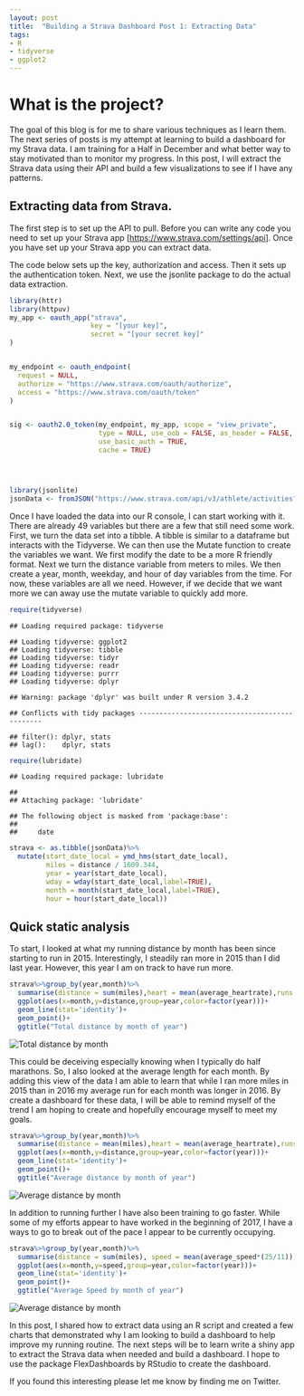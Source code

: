 ```yaml
---
layout: post
title:  "Building a Strava Dashboard Post 1: Extracting Data"
tags:
- R
- tidyverse
- ggplot2
---
```



What is the project?
====================

The goal of this blog is for me to share various techniques as I learn them. The next series of posts is my attempt at learning to build a dashboard for my Strava data. I am training for a Half in December and what better way to stay motivated than to monitor my progress. In this post, I will extract the Strava data using their API and build a few visualizations to see if I have any patterns.

Extracting data from Strava.
----------------------------

The first step is to set up the API to pull. Before you can write any code you need to set up your Strava app \[<https://www.strava.com/settings/api>\]. Once you have set up your Strava app you can extract data.

The code below sets up the key, authorization and access. Then it sets up the authentication token. Next, we use the jsonlite package to do the actual data extraction.

``` r
library(httr)
library(httpuv)
my_app <- oauth_app("strava",
                    key = "[your key]",
                    secret = "[your secret key]"
)


my_endpoint <- oauth_endpoint(
  request = NULL,
  authorize = "https://www.strava.com/oauth/authorize",
  access = "https://www.strava.com/oauth/token"
)


sig <- oauth2.0_token(my_endpoint, my_app, scope = "view_private",  
                      type = NULL, use_oob = FALSE, as_header = FALSE,   
                      use_basic_auth = TRUE,
                      cache = TRUE)




library(jsonlite)
jsonData <- fromJSON("https://www.strava.com/api/v3/athlete/activities?access_token=cb576993aa710c4bf32ac7b9a006a0f110add218&per_page=200",flatten = TRUE)
```

Once I have loaded the data into our R console, I can start working with it. There are already 49 variables but there are a few that still need some work. First, we turn the data set into a tibble. A tibble is similar to a dataframe but interacts with the Tidyverse. We can then use the Mutate function to create the variables we want. We first modify the date to be a more R friendly format. Next we turn the distance variable from meters to miles. We then create a year, month, weekday, and hour of day variables from the time. For now, these variables are all we need. However, if we decide that we want more we can away use the mutate variable to quickly add more.

``` r
require(tidyverse)
```

    ## Loading required package: tidyverse

    ## Loading tidyverse: ggplot2
    ## Loading tidyverse: tibble
    ## Loading tidyverse: tidyr
    ## Loading tidyverse: readr
    ## Loading tidyverse: purrr
    ## Loading tidyverse: dplyr

    ## Warning: package 'dplyr' was built under R version 3.4.2

    ## Conflicts with tidy packages ----------------------------------------------

    ## filter(): dplyr, stats
    ## lag():    dplyr, stats

``` r
require(lubridate)
```

    ## Loading required package: lubridate

    ##
    ## Attaching package: 'lubridate'

    ## The following object is masked from 'package:base':
    ##
    ##     date

``` r
strava <- as.tibble(jsonData)%>%
  mutate(start_date_local = ymd_hms(start_date_local),
         miles = distance / 1609.344,
         year = year(start_date_local),
         wday = wday(start_date_local,label=TRUE),
         month = month(start_date_local,label=TRUE),
         hour = hour(start_date_local))
```

Quick static analysis
---------------------

To start, I looked at what my running distance by month has been since starting to run in 2015. Interestingly, I steadily ran more in 2015 than I did last year. However, this year I am on track to have run more.

``` r
strava%>%group_by(year,month)%>%
  summarise(distance = sum(miles),heart = mean(average_heartrate),runs = n())%>%
  ggplot(aes(x=month,y=distance,group=year,color=factor(year)))+
  geom_line(stat='identity')+
  geom_point()+
  ggtitle("Total distance by month of year")
```

<p><img src="http://danlarson.io/static/img/TotalDistance-1.png" alt="Total distance by month" /></p>

This could be deceiving especially knowing when I typically do half marathons. So, I also looked at the average length for each month. By adding this view of the data I am able to learn that while I ran more miles in 2015 than in 2016 my average run for each month was longer in 2016. By create a dashboard for these data, I will be able to remind myself of the trend I am hoping to create and hopefully encourage myself to meet my goals.

``` r
strava%>%group_by(year,month)%>%
  summarise(distance = mean(miles),heart = mean(average_heartrate),runs = n())%>%
  ggplot(aes(x=month,y=distance,group=year,color=factor(year)))+
  geom_line(stat='identity')+
  geom_point()+
  ggtitle("Average distance by month of year")
```

<p><img src="http://danlarson.io/static/img/AverageDistance-1.png" alt="Average distance by month" /></p>

In addition to running further I have also been training to go faster. While some of my efforts appear to have worked in the beginning of 2017, I have a ways to go to break out of the pace I appear to be currently occupying.

``` r
strava%>%group_by(year,month)%>%
  summarise(distance = sum(miles), speed = mean(average_speed*(25/11)),heart = mean(average_heartrate),runs = n())%>%
  ggplot(aes(x=month,y=speed,group=year,color=factor(year)))+
  geom_line(stat='identity')+
  geom_point()+
  ggtitle("Average Speed by month of year")
```
<p><img src="http://danlarson.io/static/img/AverageSpeed-1.png" alt="Average distance by month" /></p>

In this post, I shared how to extract data using an R script and created a few charts that demonstrated why I am looking to build a dashboard to help improve my running routine. The next steps will be to learn write a shiny app to extract the Strava data when needed and build a dashboard. I hope to use the package FlexDashboards by RStudio to create the dashboard.

If you found this interesting please let me know by finding me on Twitter.
